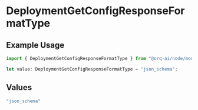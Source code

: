 # DeploymentGetConfigResponseFormatType

## Example Usage

```typescript
import { DeploymentGetConfigResponseFormatType } from "@orq-ai/node/models/operations";

let value: DeploymentGetConfigResponseFormatType = "json_schema";
```

## Values

```typescript
"json_schema"
```